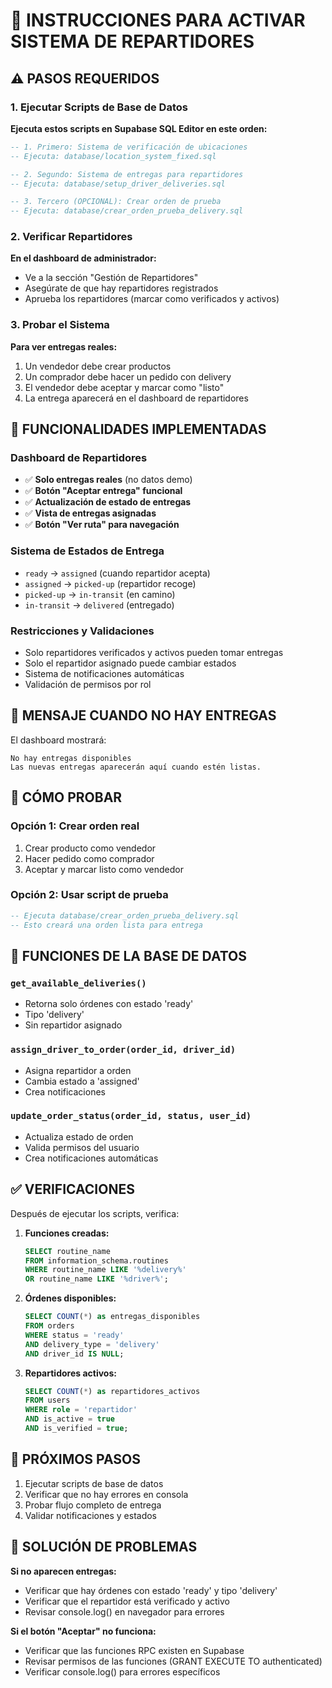 # 🚚 INSTRUCCIONES PARA ACTIVAR SISTEMA DE REPARTIDORES

## ⚠️ PASOS REQUERIDOS

### 1. Ejecutar Scripts de Base de Datos

**Ejecuta estos scripts en Supabase SQL Editor en este orden:**

```sql
-- 1. Primero: Sistema de verificación de ubicaciones
-- Ejecuta: database/location_system_fixed.sql
```

```sql
-- 2. Segundo: Sistema de entregas para repartidores  
-- Ejecuta: database/setup_driver_deliveries.sql
```

```sql
-- 3. Tercero (OPCIONAL): Crear orden de prueba
-- Ejecuta: database/crear_orden_prueba_delivery.sql
```

### 2. Verificar Repartidores

**En el dashboard de administrador:**
- Ve a la sección "Gestión de Repartidores"
- Asegúrate de que hay repartidores registrados
- Aprueba los repartidores (marcar como verificados y activos)

### 3. Probar el Sistema

**Para ver entregas reales:**
1. Un vendedor debe crear productos
2. Un comprador debe hacer un pedido con delivery
3. El vendedor debe aceptar y marcar como "listo"
4. La entrega aparecerá en el dashboard de repartidores

## 🔧 FUNCIONALIDADES IMPLEMENTADAS

### Dashboard de Repartidores
- ✅ **Solo entregas reales** (no datos demo)
- ✅ **Botón "Aceptar entrega" funcional**
- ✅ **Actualización de estado de entregas**
- ✅ **Vista de entregas asignadas**
- ✅ **Botón "Ver ruta" para navegación**

### Sistema de Estados de Entrega
- `ready` → `assigned` (cuando repartidor acepta)
- `assigned` → `picked-up` (repartidor recoge)
- `picked-up` → `in-transit` (en camino)
- `in-transit` → `delivered` (entregado)

### Restricciones y Validaciones
- Solo repartidores verificados y activos pueden tomar entregas
- Solo el repartidor asignado puede cambiar estados
- Sistema de notificaciones automáticas
- Validación de permisos por rol

## 🎯 MENSAJE CUANDO NO HAY ENTREGAS

El dashboard mostrará:
```
No hay entregas disponibles
Las nuevas entregas aparecerán aquí cuando estén listas.
```

## 🚀 CÓMO PROBAR

### Opción 1: Crear orden real
1. Crear producto como vendedor
2. Hacer pedido como comprador
3. Aceptar y marcar listo como vendedor

### Opción 2: Usar script de prueba
```sql
-- Ejecuta database/crear_orden_prueba_delivery.sql
-- Esto creará una orden lista para entrega
```

## 📱 FUNCIONES DE LA BASE DE DATOS

### `get_available_deliveries()`
- Retorna solo órdenes con estado 'ready'
- Tipo 'delivery'
- Sin repartidor asignado

### `assign_driver_to_order(order_id, driver_id)`
- Asigna repartidor a orden
- Cambia estado a 'assigned'
- Crea notificaciones

### `update_order_status(order_id, status, user_id)`
- Actualiza estado de orden
- Valida permisos del usuario
- Crea notificaciones automáticas

## ✅ VERIFICACIONES

Después de ejecutar los scripts, verifica:

1. **Funciones creadas:**
   ```sql
   SELECT routine_name 
   FROM information_schema.routines 
   WHERE routine_name LIKE '%delivery%' 
   OR routine_name LIKE '%driver%';
   ```

2. **Órdenes disponibles:**
   ```sql
   SELECT COUNT(*) as entregas_disponibles
   FROM orders 
   WHERE status = 'ready' 
   AND delivery_type = 'delivery' 
   AND driver_id IS NULL;
   ```

3. **Repartidores activos:**
   ```sql
   SELECT COUNT(*) as repartidores_activos
   FROM users 
   WHERE role = 'repartidor' 
   AND is_active = true 
   AND is_verified = true;
   ```

## 🔄 PRÓXIMOS PASOS

1. Ejecutar scripts de base de datos
2. Verificar que no hay errores en consola
3. Probar flujo completo de entrega
4. Validar notificaciones y estados

## 🐛 SOLUCIÓN DE PROBLEMAS

**Si no aparecen entregas:**
- Verificar que hay órdenes con estado 'ready' y tipo 'delivery'
- Verificar que el repartidor está verificado y activo
- Revisar console.log() en navegador para errores

**Si el botón "Aceptar" no funciona:**
- Verificar que las funciones RPC existen en Supabase
- Revisar permisos de las funciones (GRANT EXECUTE TO authenticated)
- Verificar console.log() para errores específicos
